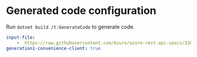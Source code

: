 # Generated code configuration

Run `dotnet build /t:GenerateCode` to generate code.

``` yaml
input-file:
    -  https://raw.githubusercontent.com/Azure/azure-rest-api-specs/338ccc7bfc79689760959765543387e58b0e4855/specification/mixedreality/data-plane/Microsoft.MixedReality/preview/0.3-preview.2/mr-aoa.json
generation1-convenience-client: true
```